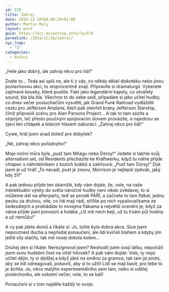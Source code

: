 ```yaml
---
id: 579
title: Zahraj
date: 2014-12-10T08:00:24+01:00
author: Martin Maly
layout: post
guid: https://kcc.misantrop.info/?p=579
permalink: /2014/12/10/zahraj/
xyz_lnap:
  - "1"
categories:
  - Kuřecí
---
```

&#8222;Hele jako dobrý, ale zahraj něco pro lidi!&#8220;

Znáte to&#8230; Teda asi spíš ne, ale ti z vás, co někdy dělali diskotéku nebo jinou poslechovou akci, to stoprocentně znají. Připravíte si dramaturgii. Vyberete zajímavé kousky, které pustíte. Fakt jako legendární kapely, co utvářely sound, bla bla bla. Všechno to do sebe sedí, připadáte si jako učitel hudby, co dnes večer posluchačům vysvětlí, jak Grand Funk Railroad vydláždili cestu pro Jefferson Airplane, kteří pak otevřeli brány Jefferson Starship, čímž připravili scénu pro Alan Parsons Project&#8230; A tak to tam sázíte a vtipným, leč přesto poučným spojovacím slovem provázíte, a najednou se zjeví ten chlápek a telecím hlasem zaburácí: &#8222;Zahraj něco pro lidi!&#8220;

Cywe, hrál jsem snad doteď pro dobytek?

&#8222;Né, zahraj něco pořádnýho!&#8220;

Moje noční můra byla &#8222;pusť tam Mňágu nebo Dórsy!&#8220; Jedete si takhle svůj alternativní set, od Residents přecházíte ke Kraftwerku, když tu náhle přijde chlapec s náhrdelníkem z kozích bobků a zakňourá: &#8222;Pusť tam Dórsy!&#8220; Dyk jsem je už hrál! &#8222;To nevadí, pust je znovu, Morrison je nejlepší zpěvák, jaký kdy žil!&#8220;

A pak jednou přijde ten okamžik, kdy vám dojde, že, vole, na vaše intelektuální výlety do světa náročné hudby není nikdo zvědavej, to si můžeme dát na afterparty, teď se prostě PAŘÍ, a začnete to tam flákat, jednu pecku za druhou, víte, co lidi mají rádi, střílíte po nich vypalovačkama ze šedesátejch a prokládáte to novejma flákama a největší ocenění je, když za váma přijde paní provozní a huláká &#8222;Už mě nech bejt, už tu trsám půl hodiny a už nemůžu!&#8220;

A vy pak jdete domů a říkáte si: Jo, tohle byla dobrá akce. Sice jsem nepovznesl ducha a nepředal ponaučení, ale lidi kvičeli blahem a kdyby jim ještě síly stačily, tak mě nosej dokola kolem&#8230;

Druhej den si říkáte: Nerezignoval jsem? Neshodil jsem svoji laťku, nepoložil jsem svou hudební čest na oltář hitovek? A pak vám dojde: Vole, ty nejsi učitel dějin, ty si dýdžej a když jdeš na směnu za gramce, tak tam jsi proto, aby se lidi odreagovali, pobavili, aby si to užili! Lidi se mají bavit, pro tebe to je šichta. Jo, něco malýho experimentálního sem tam, nebo si udělej poslechovku, ale sobotní večer, vole, to se kalí!

Ponaučení si v tom najděte každý to svoje.